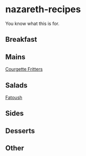# nazareth-recipes
You know what this is for.

## Breakfast

## Mains
[Courgette Fritters](https://github.com/foundersandcoders/nazareth-recipes/blob/courgette-fritters/recipes/main/courgette_arabic_cheese_fritters.md)

## Salads
[Fatoush](Fatoush.md)

## Sides

## Desserts

## Other
